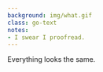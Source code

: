 ```yaml
---
background: img/what.gif
class: go-text
notes:
- I swear I proofread.
---
```


Everything looks the same.